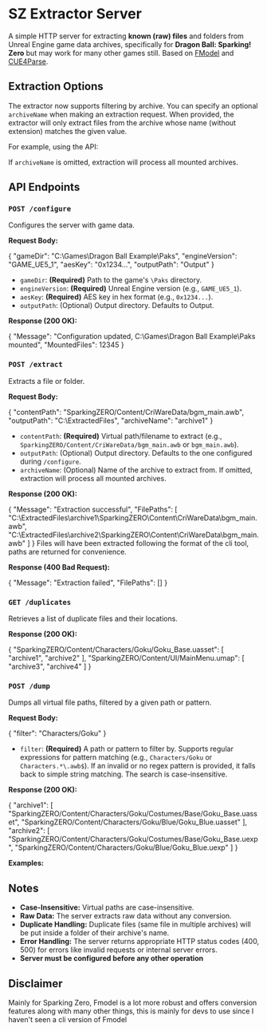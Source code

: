 ﻿# SZ Extractor Server

A simple HTTP server for extracting **known (raw) files** and folders from Unreal Engine game data archives, specifically for **Dragon Ball: Sparking! Zero** but may work for many other games still. Based on [FModel](https://github.com/4sval/FModel/tree/master) and [CUE4Parse](https://github.com/FabianFG/CUE4Parse/tree/master).

## Extraction Options

The extractor now supports filtering by archive. You can specify an optional `archiveName` when making an extraction request. When provided, the extractor will only extract files from the archive whose name (without extension) matches the given value.

For example, using the API:

If `archiveName` is omitted, extraction will process all mounted archives.

## API Endpoints

### `POST /configure`

Configures the server with game data.

**Request Body:**

{
  "gameDir": "C:\\Games\\Dragon Ball Example\\Paks",
  "engineVersion": "GAME_UE5_1",
  "aesKey": "0x1234...",
  "outputPath": "Output"
}

*   `gameDir`: **(Required)** Path to the game's `\Paks` directory.
*   `engineVersion`: **(Required)** Unreal Engine version (e.g., `GAME_UE5_1`).
*   `aesKey`: **(Required)** AES key in hex format (e.g., `0x1234...`).
*   `outputPath`: (Optional) Output directory. Defaults to Output.

**Response (200 OK):**

{
  "Message": "Configuration updated, C:\\Games\\Dragon Ball Example\\Paks mounted",
  "MountedFiles": 12345
}

### `POST /extract`

Extracts a file or folder.

**Request Body:**

{
  "contentPath": "SparkingZERO/Content/CriWareData/bgm_main.awb",
  "outputPath": "C:\\ExtractedFiles",
  "archiveName": "archive1"
}

*   `contentPath`: **(Required)** Virtual path/filename to extract (e.g., `SparkingZERO/Content/CriWareData/bgm_main.awb` or `bgm_main.awb`).
*   `outputPath`: (Optional) Output directory. Defaults to the one configured during `/configure`.
*   `archiveName`: (Optional) Name of the archive to extract from. If omitted, extraction will process all mounted archives.

**Response (200 OK):**

{
  "Message": "Extraction successful",
  "FilePaths": [
    "C:\\ExtractedFiles\\archive1\\SparkingZERO\\Content\\CriWareData\\bgm_main.awb",
    "C:\\ExtractedFiles\\archive2\\SparkingZERO\\Content\\CriWareData\\bgm_main.awb"
  ]
}
Files will have been extracted following the format of the cli tool, paths are returned for convenience.

**Response (400 Bad Request):**

{
  "Message": "Extraction failed",
  "FilePaths": [] 
}

### `GET /duplicates`

Retrieves a list of duplicate files and their locations.

**Response (200 OK):**

{
  "SparkingZERO/Content/Characters/Goku/Goku_Base.uasset": [
    "archive1",
    "archive2"
  ],
  "SparkingZERO/Content/UI/MainMenu.umap": [
    "archive3",
    "archive4"
  ]
}

### `POST /dump`

Dumps all virtual file paths, filtered by a given path or pattern.

**Request Body:**

{
  "filter": "Characters/Goku"
}

*   `filter`: **(Required)** A path or pattern to filter by. Supports regular expressions for pattern matching (e.g., `Characters/Goku` or `Characters.*\.awb$`). If an invalid or no regex pattern is provided, it falls back to simple string matching. The search is case-insensitive.

**Response (200 OK):**

{
    "archive1": [
        "SparkingZERO/Content/Characters/Goku/Costumes/Base/Goku_Base.uasset",
        "SparkingZERO/Content/Characters/Goku/Blue/Goku_Blue.uasset"
    ],
    "archive2": [
        "SparkingZERO/Content/Characters/Goku/Costumes/Base/Goku_Base.uexp",
        "SparkingZERO/Content/Characters/Goku/Blue/Goku_Blue.uexp"
    ]
}

**Examples:**

## Notes

*   **Case-Insensitive:** Virtual paths are case-insensitive.
*   **Raw Data:** The server extracts raw data without any conversion.
*   **Duplicate Handling:** Duplicate files (same file in multiple archives) will be put inside a folder of their archive's name.
*   **Error Handling:** The server returns appropriate HTTP status codes (400, 500) for errors like invalid requests or internal server errors.
*   **Server must be configured before any other operation**

## Disclaimer

Mainly for Sparking Zero, Fmodel is a lot more robust and offers conversion features along with many other things, this is mainly for devs to use since I haven't seen a cli version of Fmodel
